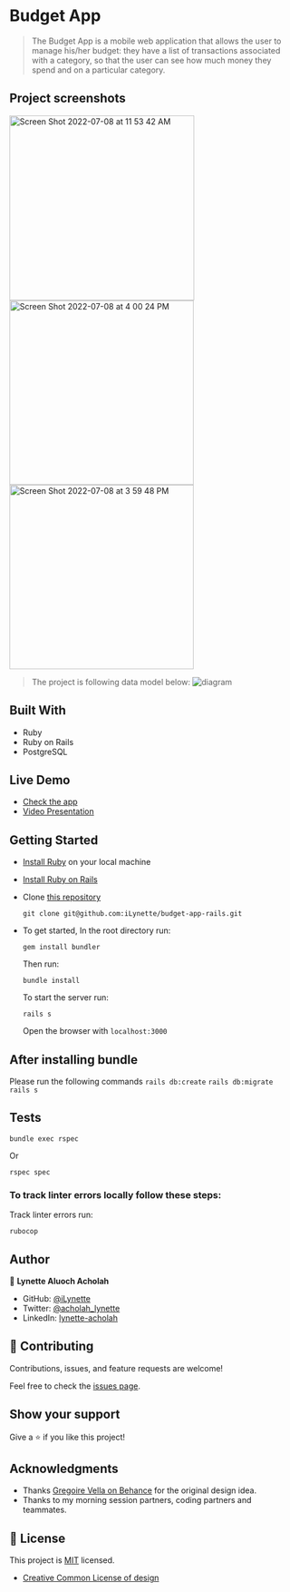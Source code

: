 # Budget App

> The Budget App is a mobile web application that allows the user to manage his/her budget: they have a list of transactions associated with a category, so that the user can see how much money they spend and on a particular category.

## Project screenshots
<img width="326" alt="Screen Shot 2022-07-08 at 11 53 42 AM" src="https://user-images.githubusercontent.com/42867002/178007738-37fdf244-a5e6-487c-b36e-72621704b00b.png"><img width="325" alt="Screen Shot 2022-07-08 at 4 00 24 PM" src="https://user-images.githubusercontent.com/42867002/178007559-6f357b6e-9c6e-42e3-b9f7-a6765b5ab15a.png"><img width="325" alt="Screen Shot 2022-07-08 at 3 59 48 PM" src="https://user-images.githubusercontent.com/42867002/178007962-51fcccf4-8c61-4f6f-90bc-1c32f007a860.png">




> The project is following data model below: 
> ![diagram](https://github.com/microverseinc/curriculum-rails/blob/main/capstone/images/erd_diagram.png)

## Built With

- Ruby
- Ruby on Rails
- PostgreSQL

## Live Demo 

- [Check the app](budget-app-sebp.onrender.com/)
- [Video Presentation](https://www.loom.com/share/3d5c1263e3954ca5a641a0469476e0cc)

## Getting Started

- [Install Ruby](https://www.ruby-lang.org/en/documentation/installation/) on your local machine 
- [Install Ruby on Rails](https://guides.rubyonrails.org/v5.1/getting_started.html)
- Clone [this repository](https://github.com/iLynette/rails-budget-app.git)
  ```
  git clone git@github.com:iLynette/budget-app-rails.git
  ```
- To get started, In the root directory run:
  ```
  gem install bundler
  ```
  Then run:
  ```
  bundle install
  ```
  To start the server run: 

  ```
  rails s
  ```
  Open the browser with `localhost:3000`

  
## After installing bundle

Please run the following commands `rails db:create` `rails db:migrate` `rails s`

## Tests
```
bundle exec rspec
```
Or
```
rspec spec
```
### To track linter errors locally follow these steps:  

Track linter errors run:
```
rubocop
```

## Author

:woman: **Lynette Aluoch Acholah**

- GitHub: [@iLynette](https://github.com/iLynette)
- Twitter: [@acholah_lynette](https://twitter.com/acholah_lynette)
- LinkedIn: [lynette-acholah](https://linkedin.com/in/lynette-acholah)

## 🤝 Contributing

Contributions, issues, and feature requests are welcome!

Feel free to check the [issues page](https://github.com/iLynette/rails-budget-app/issues).

## Show your support

Give a ⭐️ if you like this project!

## Acknowledgments

- Thanks [Gregoire Vella on Behance](https://www.behance.net/gregoirevella) for the original design idea.
- Thanks to my morning session partners, coding partners and teammates.

## 📝 License

This project is [MIT](./MIT.md) licensed.
* [Creative Common License of design](https://creativecommons.org/licenses/by-nc/4.0/)
